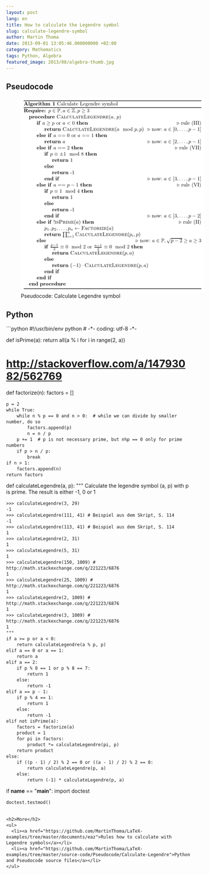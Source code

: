 ```yaml
---
layout: post
lang: en
title: How to calculate the Legendre symbol
slug: calculate-legendre-symbol
author: Martin Thoma
date: 2013-09-01 13:05:46.000000000 +02:00
category: Mathematics
tags: Python, Algebra
featured_image: 2013/08/algebra-thumb.jpg
---
```

<h2>Pseudocode</h2>
<figure class="aligncenter">
            <a href="../images/2013/09/Calculate-Legendre.png"><img src="../images/2013/09/Calculate-Legendre.png" alt="Pseudocode: Calculate Legendre symbol" style="max-width:500px;max-height:528px" class="size-full wp-image-76379"/></a>
            <figcaption class="text-center">Pseudocode: Calculate Legendre symbol</figcaption>
        </figure>

<h2>Python</h2>
```python
#!/usr/bin/env python
# -*- coding: utf-8 -*-


def isPrime(a):
    return all(a % i for i in range(2, a))


# http://stackoverflow.com/a/14793082/562769
def factorize(n):
    factors = []

    p = 2
    while True:
        while n % p == 0 and n > 0:  # while we can divide by smaller number, do so
            factors.append(p)
            n = n / p
        p += 1  # p is not necessary prime, but n%p == 0 only for prime numbers
        if p > n / p:
            break
    if n > 1:
        factors.append(n)
    return factors


def calculateLegendre(a, p):
    """
	Calculate the legendre symbol (a, p) with p is prime.
	The result is either -1, 0 or 1

	>>> calculateLegendre(3, 29)
	-1
	>>> calculateLegendre(111, 41) # Beispiel aus dem Skript, S. 114
	-1
	>>> calculateLegendre(113, 41) # Beispiel aus dem Skript, S. 114
	1
	>>> calculateLegendre(2, 31)
	1
	>>> calculateLegendre(5, 31)
	1
	>>> calculateLegendre(150, 1009) # http://math.stackexchange.com/q/221223/6876
	1
	>>> calculateLegendre(25, 1009) # http://math.stackexchange.com/q/221223/6876
	1
	>>> calculateLegendre(2, 1009) # http://math.stackexchange.com/q/221223/6876
	1
	>>> calculateLegendre(3, 1009) # http://math.stackexchange.com/q/221223/6876
	1
	"""
    if a >= p or a < 0:
        return calculateLegendre(a % p, p)
    elif a == 0 or a == 1:
        return a
    elif a == 2:
        if p % 8 == 1 or p % 8 == 7:
            return 1
        else:
            return -1
    elif a == p - 1:
        if p % 4 == 1:
            return 1
        else:
            return -1
    elif not isPrime(a):
        factors = factorize(a)
        product = 1
        for pi in factors:
            product *= calculateLegendre(pi, p)
        return product
    else:
        if ((p - 1) / 2) % 2 == 0 or ((a - 1) / 2) % 2 == 0:
            return calculateLegendre(p, a)
        else:
            return (-1) * calculateLegendre(p, a)


if __name__ == "__main__":
    import doctest

    doctest.testmod()
```

<h2>More</h2>
<ul>
  <li><a href="https://github.com/MartinThoma/LaTeX-examples/tree/master/documents/eaz">Rules how to calculate with Legendre symbols</a></li>
  <li><a href="https://github.com/MartinThoma/LaTeX-examples/tree/master/source-code/Pseudocode/Calculate-Legendre">Python and Pseudocode source files</a></li>
</ul>

